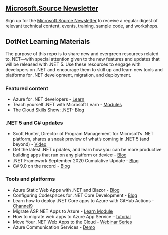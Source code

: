 ## [Microsoft.Source Newsletter](https://azure.microsoft.com/en-in/resources/join-the-azure-developer-community/?wt.mc_id=AID3018158_QSG_EML_NLTR_445400&ocid=AID3018158_QSG_EML_NLTR_445400)

Sign up for the [Microsoft.Source Newsletter](https://azure.microsoft.com/en-in/resources/join-the-azure-developer-community/?wt.mc_id=AID3018158_QSG_EML_NLTR_445400&ocid=AID3018158_QSG_EML_NLTR_445400) to receive a regular digest of relevant technical content, events, training, sample code, and workshops.

## DotNet Learning Materials

The purpose of this repo is to share new and evergreen resources related to. NET—with special attention given to the new features and updates that will be released with .NET 5.
Use these resources to engage with developers on .NET and encourage them to skill up and learn new tools and platforms for .NET development, migration, and deployment.

### Featured content

* Azure for .NET developers - [Learn](https://docs.microsoft.com/en-us/dotnet/azure/)
* Teach yourself .NET with Microsoft Learn - [Modules](https://docs.microsoft.com/en-us/learn/dotnet/)
* The Cloud Skills Show: .NET- [Blog](https://dev.to/azure/the-cloud-skills-show-net-31n3)

### .NET 5 and C# updates

* Scott Hunter, Director of Program Management for Microsoft’s .NET platform, shares a sneak preview of what’s coming in .NET 5 (and beyond) - [Video](https://myignite.microsoft.com/speaker/9968daf1-3e07-4264-b1aa-cbeecd7101d4)
* Get the latest .NET updates, and learn how you can be more productive building apps that run on any platform or device - [Blog](https://devblogs.microsoft.com/dotnet/the-future-of-net-standard/)
* .NET Framework September 2020 Cumulative Update - [Blog](https://devblogs.microsoft.com/dotnet/net-framework-september-2020-cumulative-update-preview-update/)
* C# 9.0 on the record - [Blog](https://devblogs.microsoft.com/dotnet/c-9-0-on-the-record/)

### Tools and platforms

* Azure Static Web Apps with .NET and Blazor - [Blog](https://devblogs.microsoft.com/aspnet/azure-static-web-apps-with-blazor/)
* Configuring Codespaces for .NET Core Development - [Blog](https://techcommunity.microsoft.com/t5/apps-on-azure/configuring-codespaces-for-net-core-development/ba-p/1565330)
* Learn how to deploy .NET Core apps to Azure with GitHub Actions - [Channel9](https://channel9.msdn.com/Shows/Azure-Friday/Learn-how-to-deploy-NET-Core-apps-to-Azure-with-GitHub-Actions)
* Migrate ASP.NET Apps to Azure - [Learn Module](https://docs.microsoft.com/en-us/learn/paths/migrate-dotnet-apps-azure/)
* How to migrate web apps to Azure App Service - [tutorial](https://azure.microsoft.com/en-us/resources/videos/how-to-migrate-web-apps-to-azure-app-service/)
* Move Your .NET Web Apps to the Cloud - [Webinar Series](https://info.microsoft.com/ww-ondemand-move-your-.net-web-apps-to-the-cloud.html)
* Azure Communication Services - [Demo](https://www.youtube.com/watch?v=49oshhgY6UQ&t=2s)





